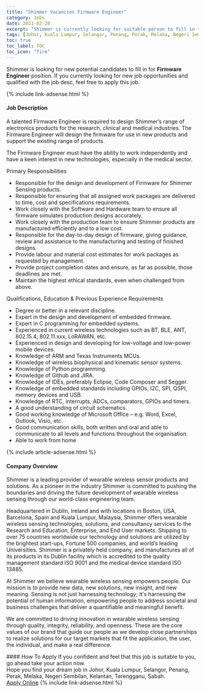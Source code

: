 ```yaml
---
title: "Shimmer Vacancies Firmware Engineer" 
category: Jobs 
date: 2021-02-20 
excerpt: "Shimmer is currently looking for suitable person to fill in the Firmware Engineer which based in Johor, Kuala Lumpur, Selangor, Penang, Perak, Melaka, Negeri Sembilan, Kelantan, Terengganu, Sabah" 
tags: [Johor, Kuala Lumpur, Selangor, Penang, Perak, Melaka, Negeri Sembilan, Kelantan, Terengganu, Sabah] 
toc: true 
toc_label: TOC 
toc_icon: "fire" 
--- 
```


<p>Shimmer is looking for new potential candidates to fill in for <b>Firmware Engineer</b> position. If you currently looking for new job opportunities and qualified with the job desc, feel free to apply this job.
</p>{% include link-adsense.html %} 
<div><div><h4>Job Description</h4></div><div><div><span><div><p>A talented Firmware Engineer is required to design Shimmer&#8217;s range of electronics products for the research, clinical and medical industries. The Firmware Engineer will design the firmware for use in new products and support the existing range of products.&#160;</p><p>The Firmware Engineer must have the ability to work independently and have a keen interest in new technologies, especially in the medical sector.</p><p>Primary Responsibilities</p><ul><li>Responsible for the design and development of Firmware for Shimmer Sensing products.</li><li>Responsible for ensuring that all assigned work packages are delivered to time, cost and specifications requirements.</li><li>Work closely with the Software and Hardware team to ensure all firmware simulates production designs accurately.</li><li>Work closely with the production team to ensure Shimmer products are manufactured efficiently and to a low cost.</li><li>Responsible for the day-to-day design of firmware, giving guidance, review and assistance to the manufacturing and testing of finished designs.</li><li>Provide labour and material cost estimates for work packages as requested by management.</li><li>Provide project completion dates and ensure, as far as possible, those deadlines are met.</li><li>Maintain the highest ethical standards, even when challenged from above.</li></ul><p>Qualifications, Education &amp; Previous Experience Requirements</p><ul><li>Degree or better in a relevant discipline.</li><li>Expert in the design and development of embedded firmware.</li><li>Expert in C programming for embedded systems.</li><li>Experienced in current wireless technologies such as BT, BLE, ANT, 802.15.4, 802.11.xxx, LoRAWAN, etc.</li><li>Experienced in design and developing for low-voltage and low-power mobile devices.</li><li>Knowledge of ARM and Texas Instruments MCUs.</li><li>Knowledge of wireless biophysical and kinematic sensor systems.</li><li>Knowledge of Python programming.</li><li>Knowledge of Github and JIRA.</li><li>Knowledge of IDEs, preferably Eclipse, Code Composer and Segger.</li><li>Knowledge of embedded standards including&#160;GPIOs, I2C, SPI, QSPI, memory devices and USB.</li><li>Knowledge of RTC, interrupts, ADCs, comparators, GPIOs and timers.</li><li>A good understanding of circuit schematics.</li><li>Good working knowledge of Microsoft Office &#8211; e.g. Word, Excel, Outlook, Visio, etc.</li><li>Good communication skills, both written and oral and able to communicate to all levels and functions throughout the organisation.</li><li>Able to work from home</li></ul></div></span></div></div></div> 
{% include article-adsense.html %} 
<div><div><h4>Company Overview</h4></div><div><div><span><div><p>Shimmer is a leading provider of wearable wireless sensor products and solutions. As a pioneer in the industry Shimmer is committed to pushing the boundaries and driving the future development of wearable wireless sensing through our world-class engineering team.</p><p>Headquartered in Dublin, Ireland and with locations in Boston, USA, Barcelona, Spain and Kuala Lumpur, Malaysia, Shimmer offers wearable wireless sensing technologies, solutions, and consultancy services to the Research and Education, Enterprise, and End User markets. Shipping to over 75 countries worldwide our technology and solutions are utilized by the brightest start-ups, Fortune 500 companies, and world&#8217;s leading Universities. Shimmer is a privately held company, and manufactures all of its products in its Dublin facility which is accredited to the quality management standard ISO 9001 and the medical device standard ISO 13485.</p><p>At Shimmer we believe wearable wireless sensing empowers people. Our mission is to provide new data, new solutions, new insight, and new meaning. Sensing is not just harnessing technology; it's harnessing the potential of human information, empowering people to address societal and business challenges that deliver a quantifiable and meaningful benefit.</p><p>We are committed to driving innovation in wearable wireless sensing through quality, integrity, reliability, and openness. These are the core values of our brand that guide our people as we develop close partnerships to realize solutions for our target markets that fit the application, the user, the individual, and make a real difference.</p></div></span></div></div></div> 
#### How To Apply 
If you confident and feel that this job is suitable to you, go ahead take your action now. <br/> 
Hope you find your dream job in Johor, Kuala Lumpur, Selangor, Penang, Perak, Melaka, Negeri Sembilan, Kelantan, Terengganu, Sabah. <br/> 
<a href="https://www.jobstreet.com.my/en/job/firmware-engineer-4486602?jobId=jobstreet-my-job-4486602&" class="btn btn--info" target="_blank" rel="nofollow noopenner">Apply Online</a> 
{% include link-adsense.html %} 